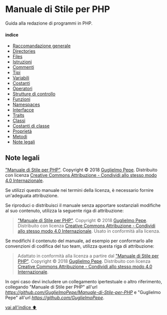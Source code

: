 # Manuale di Stile per PHP
Guida alla redazione di programmi in PHP.

#### indice
* [Raccomandazione generale](#raccomandazione-generale)
* [Directories](#directories)
* [Files](#files)
* [Istruzioni](#istruzioni)
* [Commenti](#commenti)
* [Tipi](#tipi)
* [Variabili](#variabili)
* [Costanti](#costanti)
* [Operatori](#operatori)
* [Strutture di controllo](#strutture-di-controllo)
* [Funzioni](#funzioni)
* [Namespaces](#namespaces)
* [Interfacce](#interfacce)
* [Traits](#traits)
* [Classi](#classi)
* [Costanti di classe](#costanti-di-classe)
* [Proprietà](#proprietà)
* [Metodi](#metodi)
* [Note legali](#note-legali)


## Note legali

["Manuale di Stile per PHP"](https://github.com/GuglielmoPepe/Manuale-di-Stile-per-PHP). Copyright &copy; 2018 [Guglielmo Pepe](https://github.com/GuglielmoPepe). Distribuito con licenza [Creative Commons Attribuzione - Condividi allo stesso modo 4.0 Internazionale](http://creativecommons.org/licenses/by-sa/4.0/legalcode).

Se utilizzi questo manuale nei termini della licenza, è necessario fornire un'adeguata attribuzione.

Se riproduci o distribuisci il manuale senza apportare sostanziali modifiche al suo contenuto, utilizza la seguente riga di attribuzione:

> ["Manuale di Stile per PHP"](https://github.com/GuglielmoPepe/Manuale-di-Stile-per-PHP). Copyright &copy; 2018 [Guglielmo Pepe](https://github.com/GuglielmoPepe). Distribuito con licenza [Creative Commons Attribuzione - Condividi allo stesso modo 4.0 Internazionale](http://creativecommons.org/licenses/by-sa/4.0/legalcode). Usato in conformità alla licenza.

Se modifichi il contenuto del manuale, ad esempio per conformarlo alle convenzioni di codifica del tuo team, utilizza questa riga di attribuzione:

> Adattato in conformità alla licenza a partire dal ["Manuale di Stile per PHP"](https://github.com/GuglielmoPepe/Manuale-di-Stile-per-PHP). Copyright &copy; 2018 [Guglielmo Pepe](https://github.com/GuglielmoPepe). Distribuito con licenza [Creative Commons Attribuzione - Condividi allo stesso modo 4.0 Internazionale](http://creativecommons.org/licenses/by-sa/4.0/legalcode).

In ogni caso devi includere un collegamento ipertestuale o altro riferimento, collegando "Manuale di Stile per PHP" all'url _https://github.com/GuglielmoPepe/Manuale-di-Stile-per-PHP_ e "Guglielmo Pepe" all'url _https://github.com/GuglielmoPepe_.


[vai all'indice ⬆](#indice)


